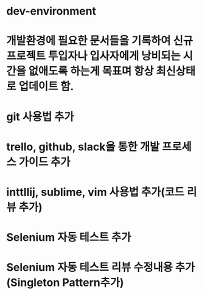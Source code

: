 # dev-environment
# 개발환경에 필요한 문서들을 기록하여 신규 프로젝트 투입자나 입사자에게 낭비되는 시간을 없애도록 하는게 목표며 항상 최신상태로 업데이트 함.
# git 사용법 추가
# trello, github, slack을 통한 개발 프로세스 가이드 추가
# inttllij, sublime, vim 사용법 추가(코드 리뷰 추가)
# Selenium 자동 테스트 추가
# Selenium 자동 테스트 리뷰 수정내용 추가(Singleton Pattern추가)
